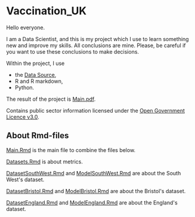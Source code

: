# Vaccination_UK
 
Hello everyone.

I am a Data Scientist, and this is my project which I use to learn something new and improve my skills.
All conclusions are mine. Please, be careful if you want to use these conclusions to make decisions.

Within the project, I use 

* the [Data Source](https://coronavirus.data.gov.uk/details/download),
* R and R markdown,
* Python.

The result of the project is [Main.pdf](https://github.com/mechtal/Vaccination_UK/blob/main/Main.pdf).

Contains public sector information licensed under the [Open Government Licence v3.0](https://www.nationalarchives.gov.uk/doc/open-government-licence/version/3/).

## About Rmd-files

[Main.Rmd](https://github.com/mechtal/Vaccination_UK/blob/main/Main.Rmd) is the main file to combine the files below.

[Datasets.Rmd](https://github.com/mechtal/Vaccination_UK/blob/main/Datasets.Rmd) is about metrics.

[DatasetSouthWest.Rmd](https://github.com/mechtal/Vaccination_UK/blob/main/DatasetSouthWest.Rmd) and [ModelSouthWest.Rmd](https://github.com/mechtal/Vaccination_UK/blob/main/ModelSouthWest.Rmd) are about the South West's dataset.

[DatasetBristol.Rmd](https://github.com/mechtal/Vaccination_UK/blob/main/DatasetBristol.Rmd) and [ModelBristol.Rmd](https://github.com/mechtal/Vaccination_UK/blob/main/ModelBristol.Rmd) are about the Bristol's dataset.

[DatasetEngland.Rmd](https://github.com/mechtal/Vaccination_UK/blob/main/DatasetEngland.Rmd) and [ModelEngland.Rmd](https://github.com/mechtal/Vaccination_UK/blob/main/ModelEngland.Rmd) are about the England's dataset.
